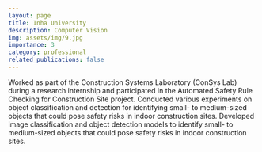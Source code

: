 ```yaml
---
layout: page
title: Inha University
description: Computer Vision
img: assets/img/9.jpg
importance: 3
category: professional
related_publications: false
---
```


<p>
  Worked as part of the Construction Systems Laboratory (ConSys Lab) during a research internship and participated in the Automated Safety Rule Checking for Construction Site project. Conducted various experiments on object classification and detection for identifying small- to medium-sized objects that could pose safety risks in indoor construction sites. Developed image classification and object detection models to identify small- to medium-sized objects that could pose safety risks in indoor construction sites.
</p>

